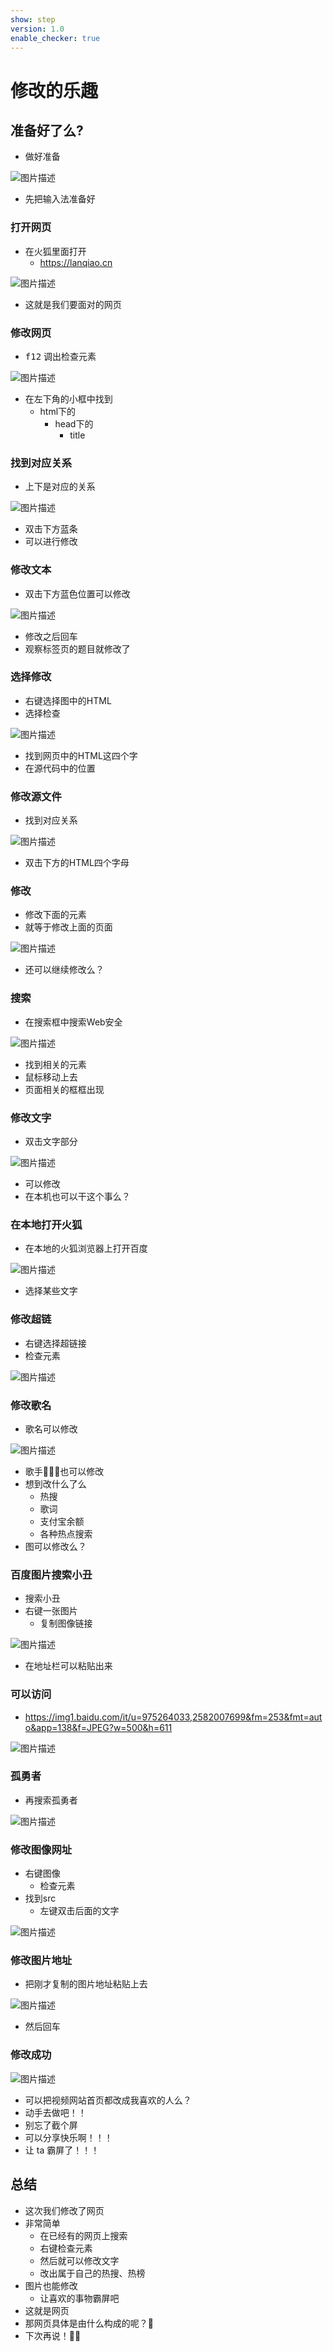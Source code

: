 ```yaml
---
show: step
version: 1.0
enable_checker: true
---
```


# 修改的乐趣

## 准备好了么?

- 做好准备

![图片描述](https://gitee.com/overmind1980/oeasy-html5-tutorial/raw/master/02-563432-%E6%96%87%E6%A1%A3%E5%85%83%E7%B4%A0html/uid1190679-20220907-1662553835083)

- 先把输入法准备好

### 打开网页

- 在火狐里面打开
  - <https://lanqiao.cn>

![图片描述](https://doc.shiyanlou.com/courses/uid1190679-20220906-1662461399068)

- 这就是我们要面对的网页

### 修改网页

- <kbd>f12</kbd> 调出检查元素

![图片描述](https://doc.shiyanlou.com/courses/uid1190679-20220906-1662461689665)

- 在左下角的小框中找到
  - html下的
    - head下的
      - title

### 找到对应关系

- 上下是对应的关系

![图片描述](https://doc.shiyanlou.com/courses/uid1190679-20220906-1662461774453)

- 双击下方蓝条
- 可以进行修改

### 修改文本

- 双击下方蓝色位置可以修改

![图片描述](https://doc.shiyanlou.com/courses/uid1190679-20220906-1662462091828)

- 修改之后回车
- 观察标签页的题目就修改了

### 选择修改

- 右键选择图中的HTML
- 选择检查

![图片描述](https://doc.shiyanlou.com/courses/uid1190679-20220906-1662462242530)

- 找到网页中的HTML这四个字
- 在源代码中的位置

### 修改源文件

- 找到对应关系

![图片描述](https://doc.shiyanlou.com/courses/uid1190679-20220906-1662462369173)

- 双击下方的HTML四个字母

### 修改

- 修改下面的元素
- 就等于修改上面的页面

![图片描述](https://doc.shiyanlou.com/courses/uid1190679-20220906-1662462485905)

- 还可以继续修改么？

### 搜索

- 在搜索框中搜索Web安全

![图片描述](https://doc.shiyanlou.com/courses/uid1190679-20220906-1662462656745)

- 找到相关的元素
- 鼠标移动上去
- 页面相关的框框出现

### 修改文字

- 双击文字部分

![图片描述](https://doc.shiyanlou.com/courses/uid1190679-20220906-1662462941219)

- 可以修改
- 在本机也可以干这个事么？

### 在本地打开火狐

- 在本地的火狐浏览器上打开百度

![图片描述](https://doc.shiyanlou.com/courses/uid1190679-20220906-1662470579566)

- 选择某些文字

### 修改超链

- 右键选择超链接
- 检查元素

![图片描述](https://doc.shiyanlou.com/courses/uid1190679-20220906-1662470651024)

### 修改歌名

- 歌名可以修改

![图片描述](https://doc.shiyanlou.com/courses/uid1190679-20220906-1662470752632)

- 歌手🧑🏻‍🎤也可以修改
- 想到改什么了么
  - 热搜
  - 歌词
  - 支付宝余额
  - 各种热点搜索
- 图可以修改么？

### 百度图片搜索小丑

- 搜索小丑
- 右键一张图片
  - 复制图像链接

![图片描述](https://doc.shiyanlou.com/courses/uid1190679-20220906-1662471756826)

- 在地址栏可以粘贴出来

### 可以访问

- <https://img1.baidu.com/it/u=975264033,2582007699&fm=253&fmt=auto&app=138&f=JPEG?w=500&h=611>

![图片描述](https://doc.shiyanlou.com/courses/uid1190679-20220906-1662471812215)

### 孤勇者

- 再搜索孤勇者

![图片描述](https://doc.shiyanlou.com/courses/uid1190679-20220906-1662471206026)

### 修改图像网址

- 右键图像
  - 检查元素
- 找到src
  - 左键双击后面的文字

![图片描述](https://doc.shiyanlou.com/courses/uid1190679-20220906-1662471269930)

### 修改图片地址

- 把刚才复制的图片地址粘贴上去

![图片描述](https://doc.shiyanlou.com/courses/uid1190679-20220906-1662471516493)

- 然后回车

### 修改成功

![图片描述](https://doc.shiyanlou.com/courses/uid1190679-20220906-1662471612120)

- 可以把视频网站首页都改成我喜欢的人么？
- 动手去做吧！！
- 别忘了截个屏
- 可以分享快乐啊！！！
- 让 ta 霸屏了！！！

## 总结

- 这次我们修改了网页
- 非常简单
  - 在已经有的网页上搜索
  - 右键检查元素
  - 然后就可以修改文字
  - 改出属于自己的热搜、热榜
- 图片也能修改
  - 让喜欢的事物霸屏吧
- 这就是网页
- 那网页具体是由什么构成的呢？🤔
- 下次再说！👋🏻
